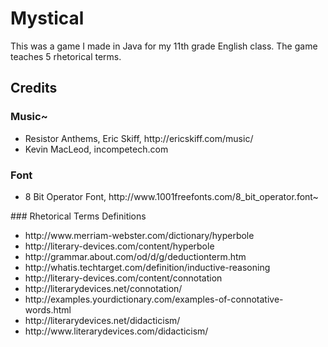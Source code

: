 # Mystical
This was a game I made in Java for my 11th grade English class. The game teaches 5 rhetorical terms.

## Credits

### Music~

<ul>
<li>Resistor Anthems, Eric Skiff, http://ericskiff.com/music/</li>
<li>Kevin MacLeod, incompetech.com</li>
</ul>

### Font
<ul>
<li>8 Bit Operator Font, http://www.1001freefonts.com/8_bit_operator.font~</li>
</ul>
### Rhetorical Terms Definitions
<ul>
<li>http://www.merriam-webster.com/dictionary/hyperbole</li>
<li>http://literary-devices.com/content/hyperbole</li>
<li>http://grammar.about.com/od/d/g/deductionterm.htm</li>
<li>http://whatis.techtarget.com/definition/inductive-reasoning</li>
<li>http://literary-devices.com/content/connotation</li>
<li>http://literarydevices.net/connotation/</li>
<li>http://examples.yourdictionary.com/examples-of-connotative-words.html</li>
<li>http://literarydevices.net/didacticism/</li>
<li>http://www.literarydevices.com/didacticism/</li>
</ul>
